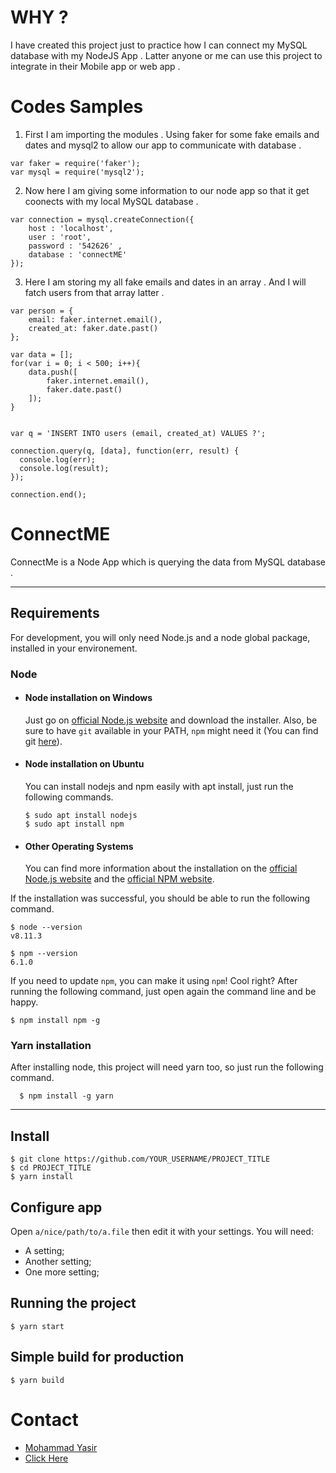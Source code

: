 # WHY ?
I have created this project just to practice how I can connect my MySQL database with my NodeJS App . Latter anyone or me can use this project to integrate in their Mobile app or web app . 

# Codes Samples
1. First I am importing the modules . Using faker for some fake emails and dates and mysql2 to allow our app to communicate with database . 
```
var faker = require('faker');
var mysql = require('mysql2');
```
2. Now here I am giving some information to our node app so that it get coonects with my local MySQL database . 
```
var connection = mysql.createConnection({
    host : 'localhost',
    user : 'root',
    password : '542626' ,
    database : 'connectME'
});  
```
3. Here I am storing my all fake emails and dates in an array . And I will fatch users from that array latter . 
```
var person = {
    email: faker.internet.email(),
    created_at: faker.date.past()
};

var data = [];
for(var i = 0; i < 500; i++){
    data.push([
        faker.internet.email(),
        faker.date.past()
    ]);
}


var q = 'INSERT INTO users (email, created_at) VALUES ?';

connection.query(q, [data], function(err, result) {
  console.log(err);
  console.log(result);
});

connection.end();
```
# ConnectME

ConnectMe is a Node App which is querying the data from MySQL database . 

---
## Requirements

For development, you will only need Node.js and a node global package, installed in your environement.

### Node
- #### Node installation on Windows

  Just go on [official Node.js website](https://nodejs.org/) and download the installer.
Also, be sure to have `git` available in your PATH, `npm` might need it (You can find git [here](https://git-scm.com/)).

- #### Node installation on Ubuntu

  You can install nodejs and npm easily with apt install, just run the following commands.

      $ sudo apt install nodejs
      $ sudo apt install npm

- #### Other Operating Systems
  You can find more information about the installation on the [official Node.js website](https://nodejs.org/) and the [official NPM website](https://npmjs.org/).

If the installation was successful, you should be able to run the following command.

    $ node --version
    v8.11.3

    $ npm --version
    6.1.0

If you need to update `npm`, you can make it using `npm`! Cool right? After running the following command, just open again the command line and be happy.

    $ npm install npm -g

###
### Yarn installation
  After installing node, this project will need yarn too, so just run the following command.

      $ npm install -g yarn

---

## Install

    $ git clone https://github.com/YOUR_USERNAME/PROJECT_TITLE
    $ cd PROJECT_TITLE
    $ yarn install

## Configure app

Open `a/nice/path/to/a.file` then edit it with your settings. You will need:

- A setting;
- Another setting;
- One more setting;

## Running the project

    $ yarn start

## Simple build for production

    $ yarn build

# Contact 
- [Mohammad Yasir](https://linkedin.com/in/my-pro-file)
- [Click Here](https://github.com/myawesomehub)

